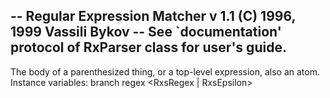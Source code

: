 -- Regular Expression Matcher v 1.1 (C) 1996, 1999 Vassili Bykov
-- See `documentation' protocol of RxParser class for user's guide.
--
The body of a parenthesized thing, or a top-level expression, also an atom.  
Instance variables:
	branch		<RxsBranch>
	regex		<RxsRegex | RxsEpsilon>